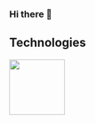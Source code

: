 ### Hi there 👋




## Technologies
<img src="https://github.com/Yata-ta/Yata-ta/assets/98527071/0655dd28-a91a-4e0b-8485-3dc108432ff8" width="100">
